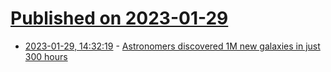 # [Published on 2023-01-29](index.md)

* [2023-01-29, 14:32:19](https://news.ycombinator.com/item?id=34568445) - [Astronomers discovered 1M new galaxies in just 300 hours](https://blog.physics-astronomy.com/2022/09/astronomers-just-discovered-1-million.html)
